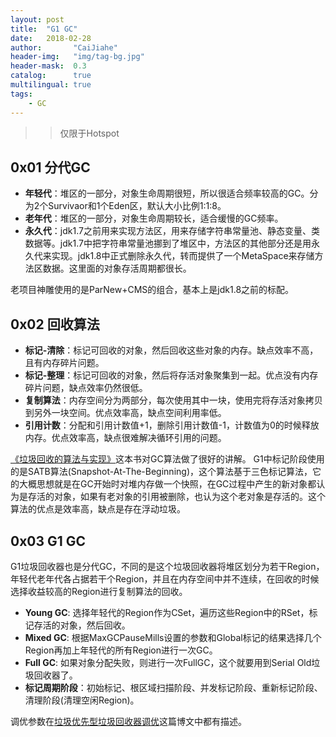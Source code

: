 ```yaml
---
layout: post
title:  "G1 GC"
date:   2018-02-28
author:       "CaiJiahe"
header-img:   "img/tag-bg.jpg"
header-mask:  0.3
catalog:      true
multilingual: true
tags:
    - GC
---
```


>> 仅限于Hotspot

## 0x01 分代GC
* __年轻代__：堆区的一部分，对象生命周期很短，所以很适合频率较高的GC。分为2个Survivaor和1个Eden区，默认大小比例1:1:8。
* __老年代__：堆区的一部分，对象生命周期较长，适合缓慢的GC频率。
* __永久代__：jdk1.7之前用来实现方法区，用来存储字符串常量池、静态变量、类数据等。jdk1.7中把字符串常量池挪到了堆区中，方法区的其他部分还是用永久代来实现。jdk1.8中正式删除永久代，转而提供了一个MetaSpace来存储方法区数据。这里面的对象存活周期都很长。

老项目神雕使用的是ParNew+CMS的组合，基本上是jdk1.8之前的标配。

## 0x02 回收算法
* __标记-清除__：标记可回收的对象，然后回收这些对象的内存。缺点效率不高，且有内存碎片问题。
* __标记-整理__：标记可回收的对象，然后将存活对象聚集到一起。优点没有内存碎片问题，缺点效率仍然很低。
* __复制算法__：内存空间分为两部分，每次使用其中一块，使用完将存活对象拷贝到另外一块空间。优点效率高，缺点空间利用率低。
* __引用计数__：分配和引用计数值+1，删除引用计数值-1，计数值为0的时候释放内存。优点效率高，缺点很难解决循环引用的问题。

[《垃圾回收的算法与实现》](https://book.douban.com/subject/26821357/)这本书对GC算法做了很好的讲解。
G1中标记阶段使用的是SATB算法(Snapshot-At-The-Beginning)，这个算法基于三色标记算法，它的大概思想就是在GC开始时对堆内存做一个快照，在GC过程中产生的新对象都认为是存活的对象，如果有老对象的引用被删除，也认为这个老对象是存活的。这个算法的优点是效率高，缺点是存在浮动垃圾。

## 0x03 G1 GC
G1垃圾回收器也是分代GC，不同的是这个垃圾回收器将堆区划分为若干Region，年轻代老年代各占据若干个Region，并且在内存空间中并不连续，在回收的时候选择收益较高的Region进行复制算法的回收。

* __Young GC__: 选择年轻代的Region作为CSet，遍历这些Region中的RSet，标记存活的对象，然后回收。
* __Mixed GC__: 根据MaxGCPauseMills设置的参数和Global标记的结果选择几个Region再加上年轻代的所有Region进行一次GC。
* __Full GC__: 如果对象分配失败，则进行一次FullGC，这个就要用到Serial Old垃圾回收器了。
* __标记周期阶段__：初始标记、根区域扫描阶段、并发标记阶段、重新标记阶段、清理阶段(清理空闲Region)。

调优参数在[垃圾优先型垃圾回收器调优](http://www.oracle.com/technetwork/cn/articles/java/g1gc-1984535-zhs.html)这篇博文中都有描述。